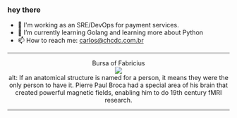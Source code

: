 ### hey there 

- :telescope: I'm working as an SRE/DevOps for payment services.
- :seedling: I’m currently learning Golang and learning more about Python
- :mailbox: How to reach me: carlos@chcdc.com.br

---


<!-- xkcd -->
<p align="center">Bursa of Fabricius</br><img src="https://imgs.xkcd.com/comics/bursa_of_fabricius.png"></br>alt: If an anatomical structure is named for a person, it means they were the only person to have it. Pierre Paul Broca had a special area of his brain that created powerful magnetic fields, enabling him to do 19th century fMRI research.</br></p></table></p> 


<!-- xkcd -->
---
